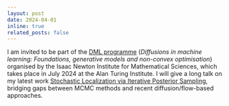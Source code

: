```yaml
---
layout: post
date: 2024-04-01
inline: true
related_posts: false
---
```


I am invited to be part of the [DML programme](https://www.newton.ac.uk/event/dml/) (*Diffusions in machine learning: Foundations, generative models and non-convex optimisation*) organised by the Isaac Newton Institute for Mathematical Sciences, which takes place in July 2024 at the Alan Turing Institute. I will give a long talk on my latest work [Stochastic Localization via Iterative Posterior Sampling](https://arxiv.org/abs/2402.10758), bridging gaps between MCMC methods and recent diffusion/flow-based approaches.

